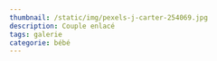 ```yaml
---
thumbnail: /static/img/pexels-j-carter-254069.jpg
description: Couple enlacé
tags: galerie
categorie: bébé
---
```

